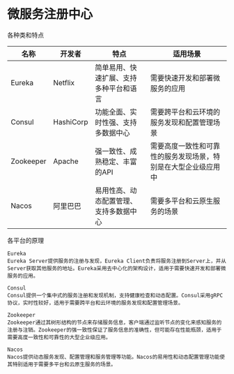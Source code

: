 # 微服务注册中心

各种类和特点

| 名称      | 开发者    | 特点                                   | 适用场景                                                     |
| --------- | --------- | -------------------------------------- | ------------------------------------------------------------ |
| Eureka    | Netflix   | 简单易用、快速扩展、支持多种平台和语言 | 需要快速开发和部署微服务的应用                               |
| Consul    | HashiCorp | 功能全面、实时性强、支持多数据中心     | 需要跨平台和云环境的服务发现和配置管理场景                   |
| Zookeeper | Apache    | 强一致性、成熟稳定、丰富的API          | 需要高度一致性和可靠性的服务发现场景，特别是在大型企业级应用中 |
| Nacos     | 阿里巴巴  | 易用性高、动态配置管理、支持多数据中心 | 需要多平台和云原生服务的场景                                 |

各平台的原理

```
Eureka
Eureka Server提供服务的注册与发现，Eureka Client负责将服务注册到Server上，并从Server获取其他服务的地址。Eureka采用去中心化的架构设计，适用于需要快速开发和部署微服务的应用。

Consul
Consul提供一个集中式的服务注册和发现机制，支持健康检查和动态配置。Consul采用gRPC协议，实时性较好，适用于需要跨平台和云环境的服务发现和配置管理场景。

Zookeeper
Zookeeper通过其树形结构的节点来存储服务信息，客户端通过监听节点的变化来感知服务的注册与注销。Zookeeper的强一致性保证了服务信息的准确性，但可能存在性能瓶颈，适用于需要高度一致性和可靠性的大型企业级应用。

Nacos
Nacos提供动态服务发现、配置管理和服务管理等功能。Nacos的易用性和动态配置管理功能使其特别适用于需要多平台和云原生服务的场景。
```